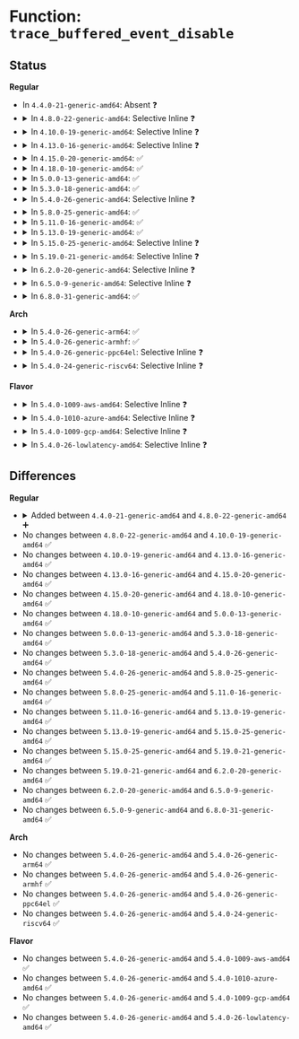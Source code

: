 # Function: <code>trace_buffered_event_disable</code>

## Status
<b>Regular</b>
<ul>
<li>
In <code>4.4.0-21-generic-amd64</code>: Absent ❓
</li>
<li>
<details>
<summary>In <code>4.8.0-22-generic-amd64</code>: Selective Inline ❓</summary>

```c
void trace_buffered_event_disable()
```

```json
{
  "name": "trace_buffered_event_disable",
  "collision_type": "Unique Global",
  "inline_type": "Selective",
  "funcs": [
    {
      "addr": 18446744071580252304,
      "name": "trace_buffered_event_disable",
      "external": true,
      "loc": "kernel/trace/trace.c:2013",
      "file": "kernel/trace/trace.c",
      "inline": "not declared, inlined",
      "caller_inline": [],
      "caller_func": [
        "kernel/trace/trace.c:trace_buffered_event_enable",
        "kernel/trace/trace_events.c:__ftrace_event_enable_disable",
        "kernel/trace/trace_events_filter.c:apply_subsystem_event_filter",
        "kernel/trace/trace_events_filter.c:apply_subsystem_event_filter",
        "kernel/trace/trace_events_filter.c:apply_event_filter",
        "kernel/trace/trace_events_filter.c:apply_event_filter"
      ]
    }
  ],
  "symbols": [
    {
      "addr": 18446744071580252304,
      "name": "trace_buffered_event_disable",
      "section": ".text",
      "bind": "STB_GLOBAL",
      "size": 295
    }
  ]
}
```
</details>
</li>
<li>
<details>
<summary>In <code>4.10.0-19-generic-amd64</code>: Selective Inline ❓</summary>

```c
void trace_buffered_event_disable()
```

```json
{
  "name": "trace_buffered_event_disable",
  "collision_type": "Unique Global",
  "inline_type": "Selective",
  "funcs": [
    {
      "addr": 18446744071580297920,
      "name": "trace_buffered_event_disable",
      "external": true,
      "loc": "kernel/trace/trace.c:2041",
      "file": "kernel/trace/trace.c",
      "inline": "not declared, inlined",
      "caller_inline": [],
      "caller_func": [
        "kernel/trace/trace.c:trace_buffered_event_enable",
        "kernel/trace/trace_events.c:__ftrace_event_enable_disable",
        "kernel/trace/trace_events_filter.c:apply_subsystem_event_filter",
        "kernel/trace/trace_events_filter.c:apply_subsystem_event_filter",
        "kernel/trace/trace_events_filter.c:apply_event_filter",
        "kernel/trace/trace_events_filter.c:apply_event_filter"
      ]
    }
  ],
  "symbols": [
    {
      "addr": 18446744071580297920,
      "name": "trace_buffered_event_disable",
      "section": ".text",
      "bind": "STB_GLOBAL",
      "size": 301
    }
  ]
}
```
</details>
</li>
<li>
<details>
<summary>In <code>4.13.0-16-generic-amd64</code>: Selective Inline ❓</summary>

```c
void trace_buffered_event_disable()
```

```json
{
  "name": "trace_buffered_event_disable",
  "collision_type": "Unique Global",
  "inline_type": "Selective",
  "funcs": [
    {
      "addr": 18446744071580311472,
      "name": "trace_buffered_event_disable",
      "external": true,
      "loc": "kernel/trace/trace.c:2218",
      "file": "kernel/trace/trace.c",
      "inline": "not declared, inlined",
      "caller_inline": [],
      "caller_func": [
        "kernel/trace/trace.c:trace_buffered_event_enable",
        "kernel/trace/trace_events.c:__ftrace_event_enable_disable",
        "kernel/trace/trace_events_filter.c:apply_subsystem_event_filter",
        "kernel/trace/trace_events_filter.c:apply_subsystem_event_filter",
        "kernel/trace/trace_events_filter.c:apply_event_filter",
        "kernel/trace/trace_events_filter.c:apply_event_filter"
      ]
    }
  ],
  "symbols": [
    {
      "addr": 18446744071580311472,
      "name": "trace_buffered_event_disable",
      "section": ".text",
      "bind": "STB_GLOBAL",
      "size": 221
    }
  ]
}
```
</details>
</li>
<li>
<details>
<summary>In <code>4.15.0-20-generic-amd64</code>: ✅</summary>

```c
void trace_buffered_event_disable()
```

```json
{
  "name": "trace_buffered_event_disable",
  "collision_type": "Unique Global",
  "inline_type": "No",
  "funcs": [
    {
      "addr": 18446744071580364608,
      "name": "trace_buffered_event_disable",
      "external": true,
      "loc": "kernel/trace/trace.c:2221",
      "file": "kernel/trace/trace.c",
      "inline": "seen, unknown",
      "caller_inline": [],
      "caller_func": [
        "kernel/trace/trace.c:trace_buffered_event_enable",
        "kernel/trace/trace_events.c:__ftrace_event_enable_disable",
        "kernel/trace/trace_events_filter.c:apply_subsystem_event_filter",
        "kernel/trace/trace_events_filter.c:apply_subsystem_event_filter",
        "kernel/trace/trace_events_filter.c:apply_event_filter",
        "kernel/trace/trace_events_filter.c:apply_event_filter"
      ]
    }
  ],
  "symbols": [
    {
      "addr": 18446744071580364608,
      "name": "trace_buffered_event_disable",
      "section": ".text",
      "bind": "STB_GLOBAL",
      "size": 232
    }
  ]
}
```
</details>
</li>
<li>
<details>
<summary>In <code>4.18.0-10-generic-amd64</code>: ✅</summary>

```c
void trace_buffered_event_disable()
```

```json
{
  "name": "trace_buffered_event_disable",
  "collision_type": "Unique Global",
  "inline_type": "No",
  "funcs": [
    {
      "addr": 18446744071580426016,
      "name": "trace_buffered_event_disable",
      "external": true,
      "loc": "kernel/trace/trace.c:2233",
      "file": "kernel/trace/trace.c",
      "inline": "seen, unknown",
      "caller_inline": [],
      "caller_func": [
        "kernel/trace/trace.c:trace_buffered_event_enable",
        "kernel/trace/trace_events.c:__ftrace_event_enable_disable",
        "kernel/trace/trace_events_filter.c:apply_subsystem_event_filter",
        "kernel/trace/trace_events_filter.c:apply_subsystem_event_filter",
        "kernel/trace/trace_events_filter.c:apply_event_filter",
        "kernel/trace/trace_events_filter.c:apply_event_filter"
      ]
    }
  ],
  "symbols": [
    {
      "addr": 18446744071580426016,
      "name": "trace_buffered_event_disable",
      "section": ".text",
      "bind": "STB_GLOBAL",
      "size": 230
    }
  ]
}
```
</details>
</li>
<li>
<details>
<summary>In <code>5.0.0-13-generic-amd64</code>: ✅</summary>

```c
void trace_buffered_event_disable()
```

```json
{
  "name": "trace_buffered_event_disable",
  "collision_type": "Unique Global",
  "inline_type": "No",
  "funcs": [
    {
      "addr": 18446744071580481760,
      "name": "trace_buffered_event_disable",
      "external": true,
      "loc": "kernel/trace/trace.c:2234",
      "file": "kernel/trace/trace.c",
      "inline": "seen, unknown",
      "caller_inline": [],
      "caller_func": [
        "kernel/trace/trace.c:trace_buffered_event_enable",
        "kernel/trace/trace_events.c:__ftrace_event_enable_disable",
        "kernel/trace/trace_events_filter.c:apply_subsystem_event_filter",
        "kernel/trace/trace_events_filter.c:apply_subsystem_event_filter",
        "kernel/trace/trace_events_filter.c:apply_event_filter",
        "kernel/trace/trace_events_filter.c:apply_event_filter"
      ]
    }
  ],
  "symbols": [
    {
      "addr": 18446744071580481760,
      "name": "trace_buffered_event_disable",
      "section": ".text",
      "bind": "STB_GLOBAL",
      "size": 230
    }
  ]
}
```
</details>
</li>
<li>
<details>
<summary>In <code>5.3.0-18-generic-amd64</code>: ✅</summary>

```c
void trace_buffered_event_disable()
```

```json
{
  "name": "trace_buffered_event_disable",
  "collision_type": "Unique Global",
  "inline_type": "No",
  "funcs": [
    {
      "addr": 18446744071580537616,
      "name": "trace_buffered_event_disable",
      "external": true,
      "loc": "kernel/trace/trace.c:2418",
      "file": "kernel/trace/trace.c",
      "inline": "seen, unknown",
      "caller_inline": [],
      "caller_func": [
        "kernel/trace/trace.c:trace_buffered_event_enable",
        "kernel/trace/trace_events.c:__ftrace_event_enable_disable",
        "kernel/trace/trace_events_filter.c:apply_subsystem_event_filter",
        "kernel/trace/trace_events_filter.c:apply_subsystem_event_filter",
        "kernel/trace/trace_events_filter.c:apply_event_filter",
        "kernel/trace/trace_events_filter.c:apply_event_filter"
      ]
    }
  ],
  "symbols": [
    {
      "addr": 18446744071580537616,
      "name": "trace_buffered_event_disable",
      "section": ".text",
      "bind": "STB_GLOBAL",
      "size": 207
    }
  ]
}
```
</details>
</li>
<li>
<details>
<summary>In <code>5.4.0-26-generic-amd64</code>: Selective Inline ❓</summary>

```c
void trace_buffered_event_disable()
```

```json
{
  "name": "trace_buffered_event_disable",
  "collision_type": "Unique Global",
  "inline_type": "Selective",
  "funcs": [
    {
      "addr": 18446744071580585152,
      "name": "trace_buffered_event_disable",
      "external": true,
      "loc": "kernel/trace/trace.c:2444",
      "file": "kernel/trace/trace.c",
      "inline": "not declared, inlined",
      "caller_inline": [],
      "caller_func": [
        "kernel/trace/trace.c:trace_buffered_event_enable",
        "kernel/trace/trace_events.c:__ftrace_event_enable_disable",
        "kernel/trace/trace_events_filter.c:apply_subsystem_event_filter",
        "kernel/trace/trace_events_filter.c:apply_subsystem_event_filter",
        "kernel/trace/trace_events_filter.c:apply_event_filter",
        "kernel/trace/trace_events_filter.c:apply_event_filter"
      ]
    }
  ],
  "symbols": [
    {
      "addr": 18446744071580585152,
      "name": "trace_buffered_event_disable",
      "section": ".text",
      "bind": "STB_GLOBAL",
      "size": 220
    }
  ]
}
```
</details>
</li>
<li>
<details>
<summary>In <code>5.8.0-25-generic-amd64</code>: ✅</summary>

```c
void trace_buffered_event_disable()
```

```json
{
  "name": "trace_buffered_event_disable",
  "collision_type": "Unique Global",
  "inline_type": "No",
  "funcs": [
    {
      "addr": 18446744071580684192,
      "name": "trace_buffered_event_disable",
      "external": true,
      "loc": "kernel/trace/trace.c:2548",
      "file": "kernel/trace/trace.c",
      "inline": "seen, unknown",
      "caller_inline": [],
      "caller_func": [
        "kernel/trace/trace.c:trace_buffered_event_enable",
        "kernel/trace/trace_events.c:__ftrace_event_enable_disable",
        "kernel/trace/trace_events_filter.c:apply_subsystem_event_filter",
        "kernel/trace/trace_events_filter.c:apply_event_filter",
        "kernel/trace/trace_events_filter.c:apply_event_filter",
        "kernel/trace/trace_events_filter.c:process_system_preds"
      ]
    }
  ],
  "symbols": [
    {
      "addr": 18446744071580684192,
      "name": "trace_buffered_event_disable",
      "section": ".text",
      "bind": "STB_GLOBAL",
      "size": 220
    }
  ]
}
```
</details>
</li>
<li>
<details>
<summary>In <code>5.11.0-16-generic-amd64</code>: ✅</summary>

```c
void trace_buffered_event_disable()
```

```json
{
  "name": "trace_buffered_event_disable",
  "collision_type": "Unique Global",
  "inline_type": "No",
  "funcs": [
    {
      "addr": 18446744071580675024,
      "name": "trace_buffered_event_disable",
      "external": true,
      "loc": "kernel/trace/trace.c:2692",
      "file": "kernel/trace/trace.c",
      "inline": "seen, unknown",
      "caller_inline": [],
      "caller_func": [
        "kernel/trace/trace.c:trace_buffered_event_enable",
        "kernel/trace/trace_events.c:__ftrace_event_enable_disable",
        "kernel/trace/trace_events_filter.c:apply_subsystem_event_filter",
        "kernel/trace/trace_events_filter.c:apply_event_filter",
        "kernel/trace/trace_events_filter.c:apply_event_filter",
        "kernel/trace/trace_events_filter.c:process_system_preds"
      ]
    }
  ],
  "symbols": [
    {
      "addr": 18446744071580675024,
      "name": "trace_buffered_event_disable",
      "section": ".text",
      "bind": "STB_GLOBAL",
      "size": 220
    }
  ]
}
```
</details>
</li>
<li>
<details>
<summary>In <code>5.13.0-19-generic-amd64</code>: ✅</summary>

```c
void trace_buffered_event_disable()
```

```json
{
  "name": "trace_buffered_event_disable",
  "collision_type": "Unique Global",
  "inline_type": "No",
  "funcs": [
    {
      "addr": 18446744071580677280,
      "name": "trace_buffered_event_disable",
      "external": true,
      "loc": "kernel/trace/trace.c:2701",
      "file": "kernel/trace/trace.c",
      "inline": "seen, unknown",
      "caller_inline": [],
      "caller_func": [
        "kernel/trace/trace.c:trace_buffered_event_enable",
        "kernel/trace/trace_events.c:__ftrace_event_enable_disable",
        "kernel/trace/trace_events_filter.c:apply_subsystem_event_filter",
        "kernel/trace/trace_events_filter.c:apply_event_filter",
        "kernel/trace/trace_events_filter.c:apply_event_filter",
        "kernel/trace/trace_events_filter.c:process_system_preds"
      ]
    }
  ],
  "symbols": [
    {
      "addr": 18446744071580677280,
      "name": "trace_buffered_event_disable",
      "section": ".text",
      "bind": "STB_GLOBAL",
      "size": 220
    }
  ]
}
```
</details>
</li>
<li>
<details>
<summary>In <code>5.15.0-25-generic-amd64</code>: Selective Inline ❓</summary>

```c
void trace_buffered_event_disable()
```

```json
{
  "name": "trace_buffered_event_disable",
  "collision_type": "Unique Global",
  "inline_type": "Selective",
  "funcs": [
    {
      "addr": 18446744071580851504,
      "name": "trace_buffered_event_disable",
      "external": true,
      "loc": "kernel/trace/trace.c:2725",
      "file": "kernel/trace/trace.c",
      "inline": "not declared, inlined",
      "caller_inline": [],
      "caller_func": [
        "kernel/trace/trace.c:trace_buffered_event_enable",
        "kernel/trace/trace_events.c:__ftrace_event_enable_disable",
        "kernel/trace/trace_events_filter.c:apply_subsystem_event_filter",
        "kernel/trace/trace_events_filter.c:apply_event_filter",
        "kernel/trace/trace_events_filter.c:apply_event_filter",
        "kernel/trace/trace_events_filter.c:process_system_preds"
      ]
    }
  ],
  "symbols": [
    {
      "addr": 18446744071580851504,
      "name": "trace_buffered_event_disable",
      "section": ".text",
      "bind": "STB_GLOBAL",
      "size": 279
    }
  ]
}
```
</details>
</li>
<li>
<details>
<summary>In <code>5.19.0-21-generic-amd64</code>: Selective Inline ❓</summary>

```c
void trace_buffered_event_disable()
```

```json
{
  "name": "trace_buffered_event_disable",
  "collision_type": "Unique Global",
  "inline_type": "Selective",
  "funcs": [
    {
      "addr": 18446744071581080320,
      "name": "trace_buffered_event_disable",
      "external": true,
      "loc": "kernel/trace/trace.c:2718",
      "file": "kernel/trace/trace.c",
      "inline": "not declared, inlined",
      "caller_inline": [],
      "caller_func": [
        "kernel/trace/trace.c:trace_buffered_event_enable",
        "kernel/trace/trace_events.c:__ftrace_event_enable_disable",
        "kernel/trace/trace_events_filter.c:apply_subsystem_event_filter",
        "kernel/trace/trace_events_filter.c:apply_event_filter",
        "kernel/trace/trace_events_filter.c:apply_event_filter",
        "kernel/trace/trace_events_filter.c:process_system_preds"
      ]
    }
  ],
  "symbols": [
    {
      "addr": 18446744071581080320,
      "name": "trace_buffered_event_disable",
      "section": ".text",
      "bind": "STB_GLOBAL",
      "size": 373
    }
  ]
}
```
</details>
</li>
<li>
<details>
<summary>In <code>6.2.0-20-generic-amd64</code>: Selective Inline ❓</summary>

```c
void trace_buffered_event_disable()
```

```json
{
  "name": "trace_buffered_event_disable",
  "collision_type": "Unique Global",
  "inline_type": "Selective",
  "funcs": [
    {
      "addr": 18446744071581387376,
      "name": "trace_buffered_event_disable",
      "external": true,
      "loc": "kernel/trace/trace.c:2742",
      "file": "kernel/trace/trace.c",
      "inline": "not declared, inlined",
      "caller_inline": [],
      "caller_func": [
        "kernel/trace/trace.c:trace_buffered_event_enable",
        "kernel/trace/trace_events.c:__ftrace_event_enable_disable",
        "kernel/trace/trace_events_filter.c:apply_subsystem_event_filter",
        "kernel/trace/trace_events_filter.c:apply_event_filter",
        "kernel/trace/trace_events_filter.c:apply_event_filter",
        "kernel/trace/trace_events_filter.c:process_system_preds"
      ]
    }
  ],
  "symbols": [
    {
      "addr": 18446744071581387376,
      "name": "trace_buffered_event_disable",
      "section": ".text",
      "bind": "STB_GLOBAL",
      "size": 379
    }
  ]
}
```
</details>
</li>
<li>
<details>
<summary>In <code>6.5.0-9-generic-amd64</code>: Selective Inline ❓</summary>

```c
void trace_buffered_event_disable()
```

```json
{
  "name": "trace_buffered_event_disable",
  "collision_type": "Unique Global",
  "inline_type": "Selective",
  "funcs": [
    {
      "addr": 18446744071581481984,
      "name": "trace_buffered_event_disable",
      "external": true,
      "loc": "kernel/trace/trace.c:2813",
      "file": "kernel/trace/trace.c",
      "inline": "not declared, inlined",
      "caller_inline": [],
      "caller_func": [
        "kernel/trace/trace.c:trace_buffered_event_enable",
        "kernel/trace/trace_events.c:__ftrace_event_enable_disable",
        "kernel/trace/trace_events_filter.c:apply_subsystem_event_filter",
        "kernel/trace/trace_events_filter.c:apply_event_filter",
        "kernel/trace/trace_events_filter.c:apply_event_filter",
        "kernel/trace/trace_events_filter.c:process_system_preds"
      ]
    }
  ],
  "symbols": [
    {
      "addr": 18446744071581481984,
      "name": "trace_buffered_event_disable",
      "section": ".text",
      "bind": "STB_GLOBAL",
      "size": 379
    }
  ]
}
```
</details>
</li>
<li>
<details>
<summary>In <code>6.8.0-31-generic-amd64</code>: ✅</summary>

```c
void trace_buffered_event_disable()
```

```json
{
  "name": "trace_buffered_event_disable",
  "collision_type": "Unique Global",
  "inline_type": "No",
  "funcs": [
    {
      "addr": 18446744071581593344,
      "name": "trace_buffered_event_disable",
      "external": true,
      "loc": "kernel/trace/trace.c:2807",
      "file": "kernel/trace/trace.c",
      "inline": "seen, unknown",
      "caller_inline": [],
      "caller_func": [
        "kernel/trace/trace_events.c:__ftrace_event_enable_disable",
        "kernel/trace/trace_events_filter.c:apply_subsystem_event_filter",
        "kernel/trace/trace_events_filter.c:apply_event_filter",
        "kernel/trace/trace_events_filter.c:apply_event_filter",
        "kernel/trace/trace_events_filter.c:process_system_preds"
      ]
    }
  ],
  "symbols": [
    {
      "addr": 18446744071581593344,
      "name": "trace_buffered_event_disable",
      "section": ".text",
      "bind": "STB_GLOBAL",
      "size": 349
    }
  ]
}
```
</details>
</li>
</ul>
<b>Arch</b>
<ul>
<li>
<details>
<summary>In <code>5.4.0-26-generic-arm64</code>: ✅</summary>

```c
void trace_buffered_event_disable()
```

```json
{
  "name": "trace_buffered_event_disable",
  "collision_type": "Unique Global",
  "inline_type": "No",
  "funcs": [
    {
      "addr": 18446603336491882920,
      "name": "trace_buffered_event_disable",
      "external": true,
      "loc": "kernel/trace/trace.c:2444",
      "file": "kernel/trace/trace.c",
      "inline": "seen, unknown",
      "caller_inline": [],
      "caller_func": [
        "kernel/trace/trace.c:trace_buffered_event_enable",
        "kernel/trace/trace_events.c:__ftrace_event_enable_disable",
        "kernel/trace/trace_events_filter.c:apply_subsystem_event_filter",
        "kernel/trace/trace_events_filter.c:apply_subsystem_event_filter",
        "kernel/trace/trace_events_filter.c:apply_event_filter",
        "kernel/trace/trace_events_filter.c:apply_event_filter"
      ]
    }
  ],
  "symbols": [
    {
      "addr": 18446603336491882920,
      "name": "trace_buffered_event_disable",
      "section": ".text",
      "bind": "STB_GLOBAL",
      "size": 276
    }
  ]
}
```
</details>
</li>
<li>
<details>
<summary>In <code>5.4.0-26-generic-armhf</code>: ✅</summary>

```c
void trace_buffered_event_disable()
```

```json
{
  "name": "trace_buffered_event_disable",
  "collision_type": "Unique Global",
  "inline_type": "No",
  "funcs": [
    {
      "addr": 3225824692,
      "name": "trace_buffered_event_disable",
      "external": true,
      "loc": "kernel/trace/trace.c:2444",
      "file": "kernel/trace/trace.c",
      "inline": "seen, unknown",
      "caller_inline": [],
      "caller_func": [
        "kernel/trace/trace.c:trace_buffered_event_enable",
        "kernel/trace/trace_events.c:__ftrace_event_enable_disable",
        "kernel/trace/trace_events_filter.c:apply_subsystem_event_filter",
        "kernel/trace/trace_events_filter.c:apply_subsystem_event_filter",
        "kernel/trace/trace_events_filter.c:apply_event_filter",
        "kernel/trace/trace_events_filter.c:apply_event_filter"
      ]
    }
  ],
  "symbols": [
    {
      "addr": 3225824692,
      "name": "trace_buffered_event_disable",
      "section": ".text",
      "bind": "STB_GLOBAL",
      "size": 324
    }
  ]
}
```
</details>
</li>
<li>
<details>
<summary>In <code>5.4.0-26-generic-ppc64el</code>: Selective Inline ❓</summary>

```c
void trace_buffered_event_disable()
```

```json
{
  "name": "trace_buffered_event_disable",
  "collision_type": "Unique Global",
  "inline_type": "Selective",
  "funcs": [
    {
      "addr": 13835058055284961456,
      "name": "trace_buffered_event_disable",
      "external": true,
      "loc": "kernel/trace/trace.c:2444",
      "file": "kernel/trace/trace.c",
      "inline": "not declared, inlined",
      "caller_inline": [],
      "caller_func": [
        "kernel/trace/trace.c:trace_buffered_event_enable",
        "kernel/trace/trace_events.c:__ftrace_event_enable_disable",
        "kernel/trace/trace_events_filter.c:apply_subsystem_event_filter",
        "kernel/trace/trace_events_filter.c:apply_subsystem_event_filter",
        "kernel/trace/trace_events_filter.c:apply_event_filter",
        "kernel/trace/trace_events_filter.c:apply_event_filter"
      ]
    }
  ],
  "symbols": [
    {
      "addr": 13835058055284961456,
      "name": "trace_buffered_event_disable",
      "section": ".text",
      "bind": "STB_GLOBAL",
      "size": 392
    }
  ]
}
```
</details>
</li>
<li>
<details>
<summary>In <code>5.4.0-24-generic-riscv64</code>: Selective Inline ❓</summary>

```c
void trace_buffered_event_disable()
```

```json
{
  "name": "trace_buffered_event_disable",
  "collision_type": "Unique Global",
  "inline_type": "Selective",
  "funcs": [
    {
      "addr": 18446743936272173040,
      "name": "trace_buffered_event_disable",
      "external": true,
      "loc": "kernel/trace/trace.c:2444",
      "file": "kernel/trace/trace.c",
      "inline": "not declared, inlined",
      "caller_inline": [],
      "caller_func": [
        "kernel/trace/trace.c:trace_buffered_event_enable",
        "kernel/trace/trace_events.c:__ftrace_event_enable_disable",
        "kernel/trace/trace_events_filter.c:apply_subsystem_event_filter",
        "kernel/trace/trace_events_filter.c:apply_subsystem_event_filter",
        "kernel/trace/trace_events_filter.c:apply_event_filter",
        "kernel/trace/trace_events_filter.c:apply_event_filter"
      ]
    }
  ],
  "symbols": [
    {
      "addr": 18446743936272173040,
      "name": "trace_buffered_event_disable",
      "section": ".text",
      "bind": "STB_GLOBAL",
      "size": 252
    }
  ]
}
```
</details>
</li>
</ul>
<b>Flavor</b>
<ul>
<li>
<details>
<summary>In <code>5.4.0-1009-aws-amd64</code>: Selective Inline ❓</summary>

```c
void trace_buffered_event_disable()
```

```json
{
  "name": "trace_buffered_event_disable",
  "collision_type": "Unique Global",
  "inline_type": "Selective",
  "funcs": [
    {
      "addr": 18446744071580553952,
      "name": "trace_buffered_event_disable",
      "external": true,
      "loc": "kernel/trace/trace.c:2444",
      "file": "kernel/trace/trace.c",
      "inline": "not declared, inlined",
      "caller_inline": [],
      "caller_func": [
        "kernel/trace/trace.c:trace_buffered_event_enable",
        "kernel/trace/trace_events.c:__ftrace_event_enable_disable",
        "kernel/trace/trace_events_filter.c:apply_subsystem_event_filter",
        "kernel/trace/trace_events_filter.c:apply_subsystem_event_filter",
        "kernel/trace/trace_events_filter.c:apply_event_filter",
        "kernel/trace/trace_events_filter.c:apply_event_filter"
      ]
    }
  ],
  "symbols": [
    {
      "addr": 18446744071580553952,
      "name": "trace_buffered_event_disable",
      "section": ".text",
      "bind": "STB_GLOBAL",
      "size": 220
    }
  ]
}
```
</details>
</li>
<li>
<details>
<summary>In <code>5.4.0-1010-azure-amd64</code>: Selective Inline ❓</summary>

```c
void trace_buffered_event_disable()
```

```json
{
  "name": "trace_buffered_event_disable",
  "collision_type": "Unique Global",
  "inline_type": "Selective",
  "funcs": [
    {
      "addr": 18446744071580500656,
      "name": "trace_buffered_event_disable",
      "external": true,
      "loc": "kernel/trace/trace.c:2444",
      "file": "kernel/trace/trace.c",
      "inline": "not declared, inlined",
      "caller_inline": [],
      "caller_func": [
        "kernel/trace/trace.c:trace_buffered_event_enable",
        "kernel/trace/trace_events.c:__ftrace_event_enable_disable",
        "kernel/trace/trace_events_filter.c:apply_subsystem_event_filter",
        "kernel/trace/trace_events_filter.c:apply_subsystem_event_filter",
        "kernel/trace/trace_events_filter.c:apply_event_filter",
        "kernel/trace/trace_events_filter.c:apply_event_filter"
      ]
    }
  ],
  "symbols": [
    {
      "addr": 18446744071580500656,
      "name": "trace_buffered_event_disable",
      "section": ".text",
      "bind": "STB_GLOBAL",
      "size": 220
    }
  ]
}
```
</details>
</li>
<li>
<details>
<summary>In <code>5.4.0-1009-gcp-amd64</code>: Selective Inline ❓</summary>

```c
void trace_buffered_event_disable()
```

```json
{
  "name": "trace_buffered_event_disable",
  "collision_type": "Unique Global",
  "inline_type": "Selective",
  "funcs": [
    {
      "addr": 18446744071580545200,
      "name": "trace_buffered_event_disable",
      "external": true,
      "loc": "kernel/trace/trace.c:2444",
      "file": "kernel/trace/trace.c",
      "inline": "not declared, inlined",
      "caller_inline": [],
      "caller_func": [
        "kernel/trace/trace.c:trace_buffered_event_enable",
        "kernel/trace/trace_events.c:__ftrace_event_enable_disable",
        "kernel/trace/trace_events_filter.c:apply_subsystem_event_filter",
        "kernel/trace/trace_events_filter.c:apply_subsystem_event_filter",
        "kernel/trace/trace_events_filter.c:apply_event_filter",
        "kernel/trace/trace_events_filter.c:apply_event_filter"
      ]
    }
  ],
  "symbols": [
    {
      "addr": 18446744071580545200,
      "name": "trace_buffered_event_disable",
      "section": ".text",
      "bind": "STB_GLOBAL",
      "size": 220
    }
  ]
}
```
</details>
</li>
<li>
<details>
<summary>In <code>5.4.0-26-lowlatency-amd64</code>: Selective Inline ❓</summary>

```c
void trace_buffered_event_disable()
```

```json
{
  "name": "trace_buffered_event_disable",
  "collision_type": "Unique Global",
  "inline_type": "Selective",
  "funcs": [
    {
      "addr": 18446744071580601776,
      "name": "trace_buffered_event_disable",
      "external": true,
      "loc": "kernel/trace/trace.c:2444",
      "file": "kernel/trace/trace.c",
      "inline": "not declared, inlined",
      "caller_inline": [],
      "caller_func": [
        "kernel/trace/trace.c:trace_buffered_event_enable",
        "kernel/trace/trace_events.c:__ftrace_event_enable_disable",
        "kernel/trace/trace_events_filter.c:apply_subsystem_event_filter",
        "kernel/trace/trace_events_filter.c:apply_subsystem_event_filter",
        "kernel/trace/trace_events_filter.c:apply_event_filter",
        "kernel/trace/trace_events_filter.c:apply_event_filter"
      ]
    }
  ],
  "symbols": [
    {
      "addr": 18446744071580601776,
      "name": "trace_buffered_event_disable",
      "section": ".text",
      "bind": "STB_GLOBAL",
      "size": 282
    }
  ]
}
```
</details>
</li>
</ul>

## Differences
<b>Regular</b>
<ul>
<li>
<details>
<summary>Added between <code>4.4.0-21-generic-amd64</code> and <code>4.8.0-22-generic-amd64</code> ➕</summary>

```c
void trace_buffered_event_disable()
```
</details>
</li>
<li>
No changes between <code>4.8.0-22-generic-amd64</code> and <code>4.10.0-19-generic-amd64</code> ✅
</li>
<li>
No changes between <code>4.10.0-19-generic-amd64</code> and <code>4.13.0-16-generic-amd64</code> ✅
</li>
<li>
No changes between <code>4.13.0-16-generic-amd64</code> and <code>4.15.0-20-generic-amd64</code> ✅
</li>
<li>
No changes between <code>4.15.0-20-generic-amd64</code> and <code>4.18.0-10-generic-amd64</code> ✅
</li>
<li>
No changes between <code>4.18.0-10-generic-amd64</code> and <code>5.0.0-13-generic-amd64</code> ✅
</li>
<li>
No changes between <code>5.0.0-13-generic-amd64</code> and <code>5.3.0-18-generic-amd64</code> ✅
</li>
<li>
No changes between <code>5.3.0-18-generic-amd64</code> and <code>5.4.0-26-generic-amd64</code> ✅
</li>
<li>
No changes between <code>5.4.0-26-generic-amd64</code> and <code>5.8.0-25-generic-amd64</code> ✅
</li>
<li>
No changes between <code>5.8.0-25-generic-amd64</code> and <code>5.11.0-16-generic-amd64</code> ✅
</li>
<li>
No changes between <code>5.11.0-16-generic-amd64</code> and <code>5.13.0-19-generic-amd64</code> ✅
</li>
<li>
No changes between <code>5.13.0-19-generic-amd64</code> and <code>5.15.0-25-generic-amd64</code> ✅
</li>
<li>
No changes between <code>5.15.0-25-generic-amd64</code> and <code>5.19.0-21-generic-amd64</code> ✅
</li>
<li>
No changes between <code>5.19.0-21-generic-amd64</code> and <code>6.2.0-20-generic-amd64</code> ✅
</li>
<li>
No changes between <code>6.2.0-20-generic-amd64</code> and <code>6.5.0-9-generic-amd64</code> ✅
</li>
<li>
No changes between <code>6.5.0-9-generic-amd64</code> and <code>6.8.0-31-generic-amd64</code> ✅
</li>
</ul>
<b>Arch</b>
<ul>
<li>
No changes between <code>5.4.0-26-generic-amd64</code> and <code>5.4.0-26-generic-arm64</code> ✅
</li>
<li>
No changes between <code>5.4.0-26-generic-amd64</code> and <code>5.4.0-26-generic-armhf</code> ✅
</li>
<li>
No changes between <code>5.4.0-26-generic-amd64</code> and <code>5.4.0-26-generic-ppc64el</code> ✅
</li>
<li>
No changes between <code>5.4.0-26-generic-amd64</code> and <code>5.4.0-24-generic-riscv64</code> ✅
</li>
</ul>
<b>Flavor</b>
<ul>
<li>
No changes between <code>5.4.0-26-generic-amd64</code> and <code>5.4.0-1009-aws-amd64</code> ✅
</li>
<li>
No changes between <code>5.4.0-26-generic-amd64</code> and <code>5.4.0-1010-azure-amd64</code> ✅
</li>
<li>
No changes between <code>5.4.0-26-generic-amd64</code> and <code>5.4.0-1009-gcp-amd64</code> ✅
</li>
<li>
No changes between <code>5.4.0-26-generic-amd64</code> and <code>5.4.0-26-lowlatency-amd64</code> ✅
</li>
</ul>
